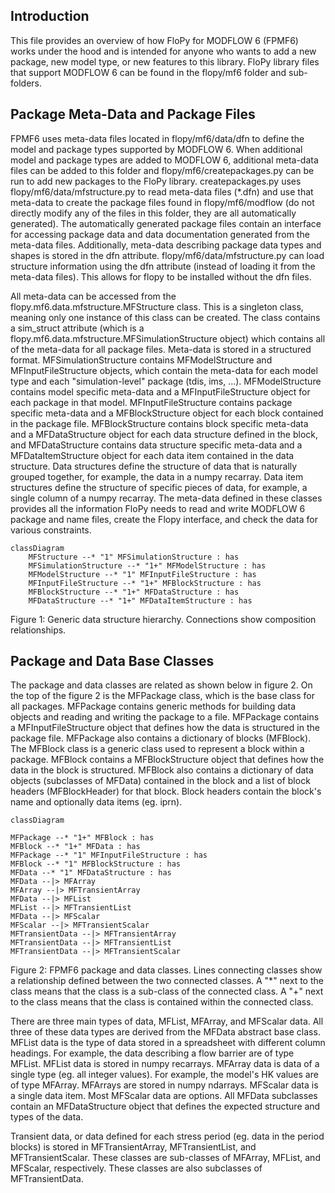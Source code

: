 Introduction
-----------------------------------------------

This file provides an overview of how FloPy for MODFLOW 6 (FPMF6) works under the hood and is intended for anyone who wants to add a new package, new model type, or new features to this library.  FloPy library files that support MODFLOW 6 can be found in the flopy/mf6 folder and sub-folders. 

Package Meta-Data and Package Files
-----------------------------------------------

FPMF6 uses meta-data files located in flopy/mf6/data/dfn to define the model and package types supported by MODFLOW 6.  When additional model and package types are added to MODFLOW 6, additional meta-data files can be added to this folder and flopy/mf6/createpackages.py can be run to add new packages to the FloPy library.  createpackages.py uses flopy/mf6/data/mfstructure.py to read meta-data files (*.dfn) and use that meta-data to create the package files found in flopy/mf6/modflow (do not directly modify any of the files in this folder, they are all automatically generated).  The automatically generated package files contain an interface for accessing package data and data documentation generated from the meta-data files.  Additionally, meta-data describing package data types and shapes is stored in the dfn attribute.  flopy/mf6/data/mfstructure.py can load structure information using the dfn attribute (instead of loading it from the meta-data files).  This allows for flopy to be installed without the dfn files.

All meta-data can be accessed from the flopy.mf6.data.mfstructure.MFStructure class.  This is a singleton class, meaning only one instance of this class can be created.  The class contains a sim_struct attribute (which is a flopy.mf6.data.mfstructure.MFSimulationStructure object) which contains all of the meta-data for all package files.  Meta-data is stored in a structured format. MFSimulationStructure contains MFModelStructure and MFInputFileStructure objects, which contain the meta-data for each model type and each "simulation-level" package (tdis, ims, ...).  MFModelStructure contains model specific meta-data and a MFInputFileStructure object for each package in that model.  MFInputFileStructure contains package specific meta-data and a MFBlockStructure object for each block contained in the package file.  MFBlockStructure contains block specific meta-data and a MFDataStructure object for each data structure defined in the block, and MFDataStructure contains data structure specific meta-data and a MFDataItemStructure object for each data item contained in the data structure.  Data structures define the structure of data that is naturally grouped together, for example, the data in a numpy recarray.  Data item structures define the structure of specific pieces of data, for example, a single column of a numpy recarray.  The meta-data defined in these classes provides all the information FloPy needs to read and write MODFLOW 6 package and name files, create the Flopy interface, and check the data for various constraints.

```mermaid
classDiagram
    MFStructure --* "1" MFSimulationStructure : has
    MFSimulationStructure --* "1+" MFModelStructure : has
    MFModelStructure --* "1" MFInputFileStructure : has
    MFInputFileStructure --* "1+" MFBlockStructure : has
    MFBlockStructure --* "1+" MFDataStructure : has
    MFDataStructure --* "1+" MFDataItemStructure : has
```

Figure 1: Generic data structure hierarchy.  Connections show composition relationships.

Package and Data Base Classes
-----------------------------------------------

The package and data classes are related as shown below in figure 2.  On the top of the figure 2 is the MFPackage class, which is the base class for all packages.  MFPackage contains generic methods for building data objects and reading and writing the package to a file.  MFPackage contains a MFInputFileStructure object that defines how the data is structured in the package file.  MFPackage also contains a dictionary of blocks (MFBlock).  The MFBlock class is a generic class used to represent a block within a package.  MFBlock contains a MFBlockStructure object that defines how the data in the block is structured.  MFBlock also contains a dictionary of data objects (subclasses of MFData) contained in the block and a list of block headers (MFBlockHeader) for that block.  Block headers contain the block's name and optionally data items (eg. iprn).


```mermaid
classDiagram

MFPackage --* "1+" MFBlock : has
MFBlock --* "1+" MFData : has
MFPackage --* "1" MFInputFileStructure : has
MFBlock --* "1" MFBlockStructure : has
MFData --* "1" MFDataStructure : has
MFData --|> MFArray
MFArray --|> MFTransientArray
MFData --|> MFList
MFList --|> MFTransientList
MFData --|> MFScalar
MFScalar --|> MFTransientScalar
MFTransientData --|> MFTransientArray
MFTransientData --|> MFTransientList
MFTransientData --|> MFTransientScalar
```
							 
Figure 2:  FPMF6 package and data classes.  Lines connecting classes show a relationship defined between the two connected classes.  A "*" next to the class means that the  class is a sub-class of the connected class.  A "+" next to the class means that the class is contained within the connected class.

There are three main types of data, MFList, MFArray, and MFScalar data.  All three of these data types are derived from the MFData abstract base class.  MFList data is the type of data stored in a spreadsheet with different column headings.  For example, the data describing a flow barrier are of type MFList.  MFList data is stored in numpy recarrays.  MFArray data is data of a single type (eg. all integer values).  For example, the model's HK values are of type MFArray.  MFArrays are stored in numpy ndarrays.  MFScalar data is a single data item.  Most MFScalar data are options.  All MFData subclasses contain an MFDataStructure object that defines the expected structure and types of the data.

Transient data, or data defined for each stress period (eg. data in the period blocks) is stored in MFTransientArray, MFTransientList, and MFTransientScalar.  These classes are sub-classes of MFArray, MFList, and MFScalar, respectively.  These classes are also subclasses of MFTransientData.
